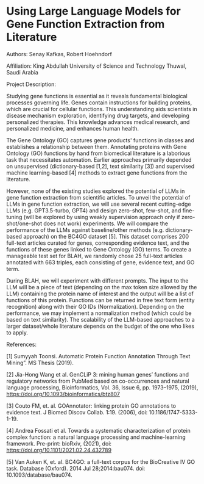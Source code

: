 # Using Large Language Models for Gene Function Extraction from Literature

Authors: Senay Kafkas, Robert Hoehndorf

Affiliation: King Abdullah University of Science and Technology 
Thuwal, Saudi Arabia

Project Description:

Studying gene functions is essential as it reveals fundamental biological processes governing life. Genes contain instructions for building proteins, which are crucial for cellular functions. This understanding aids scientists in disease mechanism exploration, identifying drug targets, and developing personalized therapies. This knowledge advances medical research, and personalized medicine, and enhances human health. 

The Gene Ontology (GO) captures gene products' functions in classes and establishes a relationship between them. Annotating proteins with Gene Ontology (GO) functions by hand from biomedical literature is a laborious task that necessitates automation. Earlier approaches primarily depended on unsupervised (dictionary-based [1,2], text similarity [3]) and supervised machine learning-based [4] methods to extract gene functions from the literature.

However, none of the existing studies explored the potential of LLMs in gene function extraction from scientific articles. To unveil the potential of LLMs in gene function extraction, we will use several recent cutting-edge LLMs (e.g. GPT3.5-turbo, GPT4) and design zero-shot, few-shot, and fine-tuning (will be explored by using weakly supervision approach only if zero-shot/one-shot does not work) experiments. We will compare the performance of the LLMs against baseline/other methods (e.g. dictionary-based approach) on the BC4GO dataset [5]. This dataset comprises 200 full-text articles curated for genes, corresponding evidence text, and the functions of these genes linked to Gene Ontology (GO) terms. To create a manageable test set for BLAH, we randomly chose 25 full-text articles annotated with 663 triples, each consisting of gene, evidence text, and GO term.

During BLAH, we will experiment with different prompts. The input to the LLM will be a piece of text (depending on the max token size allowed by the LLM) containing the protein name of interest and the output will be a list of functions of this protein. Functions can be returned in free text form (entity recognition) along with their GO IDs (Normalization). Depending on the performance, we may implement a normalization method (which could be based on text similarity). The scalability of the LLM-based approaches to a larger dataset/whole literature depends on the budget of the one who likes to apply.

References:

[1] Sumyyah Toonsi. Automatic Protein Function Annotation Through Text Mining”. MS Thesis (2019).

[2] Jia-Hong Wang et al. GenCLiP 3: mining human genes’ functions and regulatory networks from PubMed based on co-occurrences and natural language processing, Bioinformatics, Vol. 36, Issue 6,  pp. 1973–1975, (2019), https://doi.org/10.1093/bioinformatics/btz807

[3] Couto FM, et. al. GOAnnotator: linking protein GO annotations to evidence text. J Biomed Discov Collab. 1:19. (2006),  doi: 10.1186/1747-5333-1-19. 

[4] Andrea Fossati et al. Towards a systematic characterization of protein complex function: a natural language processing and machine-learning framework. Pre-print: bioRxiv, (2021), doi: https://doi.org/10.1101/2021.02.24.432789

[5] Van Auken K, et. al. BC4GO: a full-text corpus for the BioCreative IV GO task. Database (Oxford). 2014 Jul 28;2014:bau074. doi: 10.1093/database/bau074.


